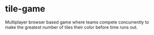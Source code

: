 tile-game
=========

Multiplayer browser based game where teams compete concurrently to make the greatest number of tiles their color before time runs out.
